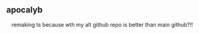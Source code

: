 ## apocalyb

<div align="center">
  
remaking ts because wth my alt github repo is better than main github?!!
